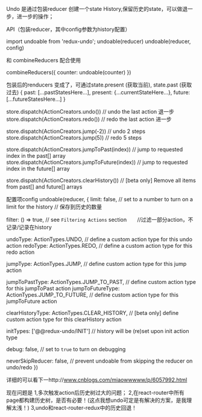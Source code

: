 Undo 是通过包装reducer 创建一个state History,保留历史的state，可以做退一步，进一步的操作；


API（包装reducer，其中config参数为history配置）

import undoable from 'redux-undo';
undoable(reducer)
undoable(reducer, config)


和 combineReducers 配合使用

combineReducers({
  counter: undoable(counter)
})


包装后的renducers 变成了，可通过state.present (获取当前), state.past (获取过去)
{
  past: [...pastStatesHere...],
  present: {...currentStateHere...},
  future: [...futureStatesHere...]
}


store.dispatch(ActionCreators.undo()) // undo the last action 退一步
store.dispatch(ActionCreators.redo()) // redo the last action 进一步

store.dispatch(ActionCreators.jump(-2)) // undo 2 steps
store.dispatch(ActionCreators.jump(5)) // redo 5 steps

store.dispatch(ActionCreators.jumpToPast(index)) // jump to requested index in the past[] array
store.dispatch(ActionCreators.jumpToFuture(index)) // jump to requested index in the future[] array

store.dispatch(ActionCreators.clearHistory()) // [beta only] Remove all items from past[] and future[] arrays


配置项config
undoable(reducer, {
  limit: false, // set to a number to turn on a limit for the history // 保存到历史的数量

  filter: () => true, // see `Filtering Actions` section　　//过滤一部分action，不记录/记录在history

  undoType: ActionTypes.UNDO, // define a custom action type for this undo action
  redoType: ActionTypes.REDO, // define a custom action type for this redo action

  jumpType: ActionTypes.JUMP, // define custom action type for this jump action

  jumpToPastType: ActionTypes.JUMP_TO_PAST, // define custom action type for this jumpToPast action
  jumpToFutureType: ActionTypes.JUMP_TO_FUTURE, // define custom action type for this jumpToFuture action

  clearHistoryType: ActionTypes.CLEAR_HISTORY, // [beta only] define custom action type for this clearHistory action

  initTypes: ['@@redux-undo/INIT'] // history will be (re)set upon init action type

  debug: false, // set to `true` to turn on debugging

  neverSkipReducer: false, // prevent undoable from skipping the reducer on undo/redo
})

详细的可以看下一http://www.cnblogs.com/miaowwwww/p/6057992.html


现在问题是
1,多次触发action后历史树过大的问题；
2,在react-router中所有page都构建历史树，是否有必要！(这点我想undo可定是有解决的方案，是我理解太浅！)
3,undo和react-router-redux中的历史回退！
